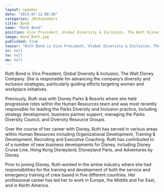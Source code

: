 ```yaml
---
layout: speaker
date: "2013-07-12 08:30"
categories: 2014speakers
title: Bond
name: "Ruth Bond"
position: Vice President, Global Diversity & Inclusion, The Walt Disney Company
image: Bond_Ruth.jpg
published: true
teaser: "Ruth Bond is Vice President, Global Diversity & Inclusion, The Walt Disney Company."
in: null
tw: null
ww: null
---
```

Ruth Bond is Vice President, Global Diversity & Inclusion, The Walt Disney Company. She is responsible for advancing the company’s diversity and inclusion strategies, particularly guiding efforts targeting women and workplace initiatives.

Previously, Ruth was with Disney Parks & Resorts where she held progressive roles within the Human Resources team and was most recently responsible for leading the Parks Diversity and Inclusion practice, including strategy development, business partner support, managing the Parks Diversity Council, and Diversity Resource Groups.

Over the course of her career with Disney, Ruth has served in various areas within Human Resources including Organizational Development, Training & Development, Recruiting and Executive Coaching.
Ruth has contributed to of a number of new business developments for Disney, including Disney Cruise Line, Hong Kong Disneyland, Disneyland Paris, and Adventures by Disney.

Prior to joining Disney, Ruth worked in the airline industry where she had responsibilities for the training and development of both the service and emergency training of crew based in five different countries.
Her professional career has led her to work in Europe, the Middle and Far East, and in North America.